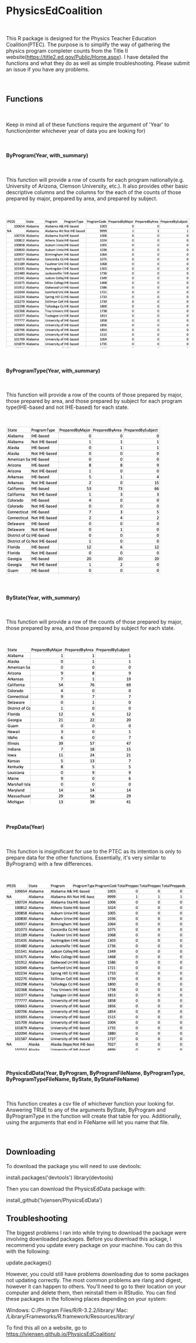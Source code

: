 # PhysicsEdCoalition

<br>

This R package is designed for the Physics Teacher Education Coalition(PTEC). The purpose is to simplify the way of gathering the physics program completer counts from the Title II website(https://title2.ed.gov/Public/Home.aspx). I have detailed the functions and what they do as well as simple troubleshooting. Please submit an issue if you have any problems.

<br>

## Functions

<br>

Keep in mind all of these functions require the argument of 'Year' to function(enter whichever year of data you are looking for)

<br>

#### ByProgram(Year, with_summary) 

<br>

This function will provide a row of counts for each program nationally(e.g. University of Arizona, Clemson University, etc.). It also provides other basic descriptive columns and the columns for the each of the counts of those prepared by major, prepared by area, and prepared by subject. 

<br>

![Example of ByProgram()](Images/byprogram.png)

<br>

#### ByProgramType(Year, with_summary)

<br>

This function will provide a row of the counts of those prepared by major, those prepared by area, and those prepared by subject for each program type(IHE-based and not IHE-based) for each state.

<br>

![Example of ByProgramType()](Images/byprogramtype.png)

<br>

#### ByState(Year, with_summary)

<br>

This function will provide a row of the counts of those prepared by major, those prepared by area, and those prepared by subject for each state. 

<br>

![Example of ByState()](Images/bystate.png)

<br>

#### PrepData(Year)

<br>

This function is insignificant for use to the PTEC as its intention is only to prepare data for the other functions. Essentially, it's very similar to ByProgram() with a few differences.

<br>

![Example of PrepData()](Images/prepdata.png)

<br>

#### PhysicsEdData(Year, ByProgram, ByProgramFileName, ByProgramType, ByProgramTypeFileName, ByState, ByStateFileName)

<br>

This function creates a csv file of whichever function your looking for. Answering TRUE to any of the arguments ByState, ByProgram and ByProgramType in the function will create that table for you. Additionally, using the arguments that end in FileName will let you name that file.

<br>

## Downloading

To download the package you will need to use devtools:

install.packages('devtools')
library(devtools)

Then you can download the PhysicsEdData package with:

install_github('lvjensen/PhysicsEdData')


## Troubleshooting

The biggest problems I ran into while trying to download the package were involving downloaded packages. Before you download this ackage, I recommend you update every package on your machine. You can do this with the following:

update.packages()

However, you could still have problems downloading due to some packages not updating correctly. The most common problems are rlang and digest, however it can happen to others. You'll need to go to their location on your computer and delete them, then reinstall them in RStudio. You can find these packages in the following places depending on your system:

Windows: C:/Program Files/R/R-3.2.2/library/<package name>
Mac: /Library/Frameworks/R.framework/Resources/library/<package name>



To find this all on a website, go to https://lvjensen.github.io/PhysicsEdCoalition/
